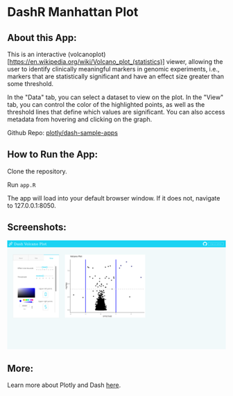 # DashR Manhattan Plot

## About this App:

This is an interactive (volcanoplot)[https://en.wikipedia.org/wiki/Volcano_plot_(statistics)] viewer, allowing the user to identify clinically meaningful markers in genomic experiments, i.e., markers that are statistically significant and have an effect size greater than some threshold.

In the "Data" tab, you can select a dataset to view on the plot. In the "View" tab, you can control the color of the highlighted points, as well as the threshold lines that define which values are significant. You can also access metadata from hovering and clicking on the graph.

Github Repo: [plotly/dash-sample-apps](https://github.com/plotly/dash-sample-apps/)


## How to Run the App: 

Clone the repository.

Run `app.R`

The app will load into your default browser window. If it does not, navigate to 127.0.0.1:8050.

## Screenshots:
![screenshot](assets/dashr-volcanoplot-screenshot.png)

## More:

Learn more about Plotly and Dash [here](https://plot.ly/dash).
#

